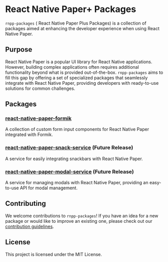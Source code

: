 # React Native Paper+ Packages

`rnpp-packages` ( React Native Paper Plus Packages) is a collection of packages aimed at enhancing the developer experience when using React Native Paper.

## Purpose

React Native Paper is a popular UI library for React Native applications. However, building complex applications often
requires additional functionality beyond what is provided out-of-the-box. `rnpp-packages` aims to fill this gap by
offering a set of specialized packages that seamlessly integrate with React Native Paper, providing developers with
ready-to-use solutions for common challenges.

## Packages

### [react-native-paper-formik](https://github.com/RNP-Plus/rnpp-packages/tree/main/packages/react-native-paper-formik)

A collection of custom form input components for React Native Paper integrated with Formik.

### [react-native-paper-snack-service](https://github.com/RNP-Plus/rnpp-packages/tree/main/packages/react-native-paper-snack-service) (Future Release)

A service for easily integrating snackbars with React Native Paper.

### [react-native-paper-modal-service](https://github.com/RNP-Plus/rnpp-packages/tree/main/packages/react-native-paper-modal-service) (Future Release)

A service for managing modals with React Native Paper, providing an easy-to-use API for modal management.

## Contributing

We welcome contributions to `rnpp-packages`! If you have an idea for a new package or would like to improve an existing
one, please check out our [contribution guidelines](CONTRIBUTING.md).

## License

This project is licensed under the MIT License.
